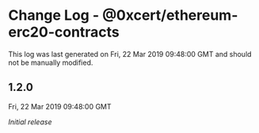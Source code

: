 # Change Log - @0xcert/ethereum-erc20-contracts

This log was last generated on Fri, 22 Mar 2019 09:48:00 GMT and should not be manually modified.

## 1.2.0
Fri, 22 Mar 2019 09:48:00 GMT

*Initial release*

